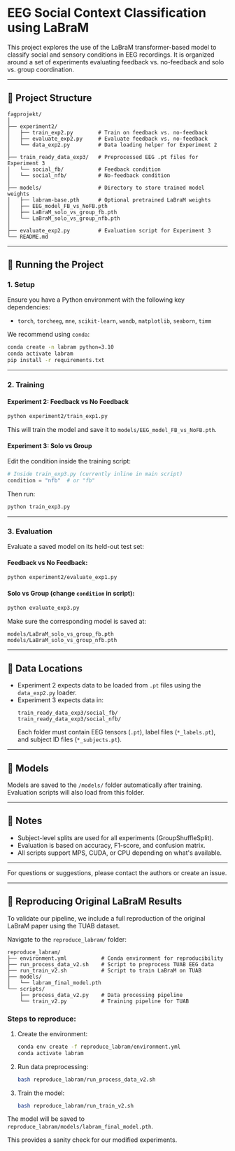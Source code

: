 # EEG Social Context Classification using LaBraM

This project explores the use of the LaBraM transformer-based model to classify social and sensory conditions in EEG recordings. It is organized around a set of experiments evaluating feedback vs. no-feedback and solo vs. group coordination.

---

## 🔧 Project Structure

```
fagprojekt/
│
├── experiment2/
│   ├── train_exp2.py        # Train on feedback vs. no-feedback
│   ├── evaluate_exp2.py     # Evaluate feedback vs. no-feedback
│   └── data_exp2.py         # Data loading helper for Experiment 2
│
├── train_ready_data_exp3/   # Preprocessed EEG .pt files for Experiment 3
│   └── social_fb/           # Feedback condition
│   └── social_nfb/          # No-feedback condition
│
├── models/                  # Directory to store trained model weights
│   ├── labram-base.pth      # Optional pretrained LaBraM weights
│   ├── EEG_model_FB_vs_NoFB.pth
│   ├── LaBraM_solo_vs_group_fb.pth
│   └── LaBraM_solo_vs_group_nfb.pth
│
├── evaluate_exp2.py         # Evaluation script for Experiment 3
└── README.md
```

---

## 🚀 Running the Project

### 1. Setup
Ensure you have a Python environment with the following key dependencies:

- `torch`, `torcheeg`, `mne`, `scikit-learn`, `wandb`, `matplotlib`, `seaborn`, `timm`

We recommend using `conda`:

```bash
conda create -n labram python=3.10
conda activate labram
pip install -r requirements.txt
```

---

### 2. Training

#### Experiment 2: Feedback vs No Feedback

```bash
python experiment2/train_exp1.py
```

This will train the model and save it to `models/EEG_model_FB_vs_NoFB.pth`.

#### Experiment 3: Solo vs Group

Edit the condition inside the training script:

```python
# Inside train_exp3.py (currently inline in main script)
condition = "nfb"  # or "fb"
```

Then run:

```bash
python train_exp3.py
```

---

### 3. Evaluation

Evaluate a saved model on its held-out test set:

#### Feedback vs No Feedback:

```bash
python experiment2/evaluate_exp1.py
```

#### Solo vs Group (change `condition` in script):

```bash
python evaluate_exp3.py
```

Make sure the corresponding model is saved at:

```
models/LaBraM_solo_vs_group_fb.pth
models/LaBraM_solo_vs_group_nfb.pth
```

---

## 📂 Data Locations

- Experiment 2 expects data to be loaded from `.pt` files using the `data_exp2.py` loader.
- Experiment 3 expects data in:
  ```
  train_ready_data_exp3/social_fb/
  train_ready_data_exp3/social_nfb/
  ```
  Each folder must contain EEG tensors (`.pt`), label files (`*_labels.pt`), and subject ID files (`*_subjects.pt`).

---

## 💾 Models

Models are saved to the `/models/` folder automatically after training. Evaluation scripts will also load from this folder.

---

## 📝 Notes

- Subject-level splits are used for all experiments (GroupShuffleSplit).
- Evaluation is based on accuracy, F1-score, and confusion matrix.
- All scripts support MPS, CUDA, or CPU depending on what's available.

---

For questions or suggestions, please contact the authors or create an issue.

---

## 🧪 Reproducing Original LaBraM Results

To validate our pipeline, we include a full reproduction of the original LaBraM paper using the TUAB dataset.

Navigate to the `reproduce_labram/` folder:

```
reproduce_labram/
├── environment.yml           # Conda environment for reproducibility
├── run_process_data_v2.sh    # Script to preprocess TUAB EEG data
├── run_train_v2.sh           # Script to train LaBraM on TUAB
├── models/
│   └── labram_final_model.pth
└── scripts/
    ├── process_data_v2.py    # Data processing pipeline
    └── train_v2.py           # Training pipeline for TUAB
```

### Steps to reproduce:
1. Create the environment:
   ```bash
   conda env create -f reproduce_labram/environment.yml
   conda activate labram
   ```

2. Run data preprocessing:
   ```bash
   bash reproduce_labram/run_process_data_v2.sh
   ```

3. Train the model:
   ```bash
   bash reproduce_labram/run_train_v2.sh
   ```

The model will be saved to `reproduce_labram/models/labram_final_model.pth`.

This provides a sanity check for our modified experiments.

